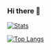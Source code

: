 ### Hi there 👋
[![Stats](https://github-readme-stats.vercel.app/api?username=tortes&show_icons=true&theme=graywhite)](https://github.com/anuraghazra/github-readme-stats)


[![Top Langs](https://github-readme-stats.vercel.app/api/top-langs/?username=tortes&hide=javascript,html&theme=graywhite)](https://github.com/anuraghazra/github-readme-stats)

